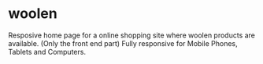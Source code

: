 # woolen
Resposive home page for a online shopping site where woolen products are available. (Only the front end part)
Fully responsive for Mobile Phones, Tablets and Computers.
 
